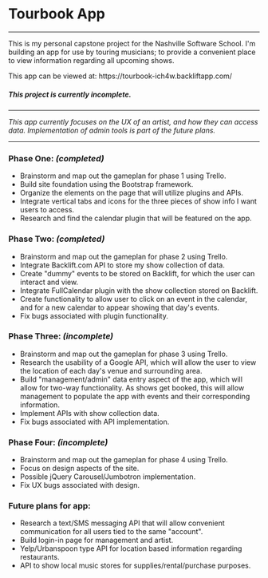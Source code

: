 <h1>Tourbook App</h1>
<hr>
<p>This is my personal capstone project for the Nashville Software School. I'm building an app for use by touring musicians; to provide a convenient place to view information regarding all upcoming shows.</p>
<p>This app can be viewed at: https://tourbook-ich4w.backliftapp.com/</p>
<h5>This project is currently incomplete.</h5><hr><em>This app currently focuses on the UX of an artist, and how they can access data. Implementation of admin tools is part of the future plans.</em><hr>
<h3>Phase One: <em>(completed)</em></h3>
<ul>
  <li>Brainstorm and map out the gameplan for phase 1 using Trello.</li>
  <li>Build site foundation using the Bootstrap framework.</li>
  <li>Organize the elements on the page that will utilize plugins and APIs.</li>
  <li>Integrate vertical tabs and icons for the three pieces of show info I want users to access.</li>
  <li>Research and find the calendar plugin that will be featured on the app.</li>
</ul>
<h3>Phase Two: <em>(completed)</em></h3>
<ul>
  <li>Brainstorm and map out the gameplan for phase 2 using Trello.</li>
  <li>Integrate Backlift.com API to store my show collection of data.</li>
  <li>Create "dummy" events to be stored on Backlift, for which the user can interact and view.</li>
  <li>Integrate FullCalendar plugin with the show collection stored on Backlift.</li>
  <li>Create functionality to allow user to click on an event in the calendar, and for a new calendar to appear showing that day's events.</li>
  <li>Fix bugs associated with plugin functionality.</li>
</ul>
<h3>Phase Three: <em>(incomplete)</em></h3>
<ul>
  <li>Brainstorm and map out the gameplan for phase 3 using Trello.</li>
  <li>Research the usability of a Google API, which will allow the user to view the location of each day's venue and surrounding area.</li>
  <li>Build "management/admin" data entry aspect of the app, which will allow for two-way functionality.  As shows get booked, this will allow management to populate the app with events and their corresponding information.</li>
  <li>Implement APIs with show collection data.</li>
  <li>Fix bugs associated with API implementation.</li>
</ul>
<h3>Phase Four: <em>(incomplete)</em></h3>
<ul>
  <li>Brainstorm and map out the gameplan for phase 4 using Trello.</li>
  <li>Focus on design aspects of the site.</li>
  <li>Possible jQuery Carousel/Jumbotron implementation.</li>
  <li>Fix UX bugs associated with design.</li>
</ul>
<h3>Future plans for app: </h3>
<ul>
  <li>Research a text/SMS messaging API that will allow convenient communication for all users tied to the same "account".</li>
  <li>Build login-in page for management and artist.</li>
  <li>Yelp/Urbanspoon type API for location based information regarding restaurants.</li>
  <li>API to show local music stores for supplies/rental/purchase purposes.</li>
</ul>
  
